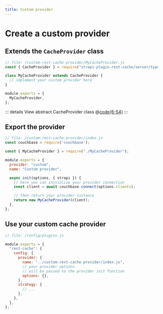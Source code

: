 ```yaml
---
title: Custom provider
---
```

# Create a custom provider

## Extends the `CacheProvider` class

```js
// file: /custom-rest-cache-provider/MyCacheProvider.js
const { CacheProvider } = require("strapi-plugin-rest-cache/server/types");

class MyCacheProvider extends CacheProvider {
  // implement your custom provider here
}

module.exports = {
  MyCacheProvider,
};
```

::: details View abstract CacheProvider class
@[code{6-54}](../../packages/strapi-plugin-rest-cache/server/types/CacheProvider.js)
:::

## Export the provider

```js
// file: /custom-rest-cache-provider/index.js
const couchbase = require('couchbase');

const { MyCacheProvider } = require("./MyCacheProvider");

module.exports = {
  provider: "custom",
  name: "Custom provider",

  async init(options, { strapi }) {
    // here you can initialize your provider connection
    const client = await couchbase.connect(options.clients);

    // then return your provider instance
    return new MyCacheProvider(client);
  },
};

```

## Use your custom cache provider


```js
// file: /config/plugins.js

module.exports = {
  "rest-cache": {
    config: {
      provider: {
        name: "../custom-rest-cache-provider/index.js",
        // your provider options 
        // will be passed to the provider init function
        options: {},
      },
      strategy: {
        // ...
      },
    },
  },
};


```